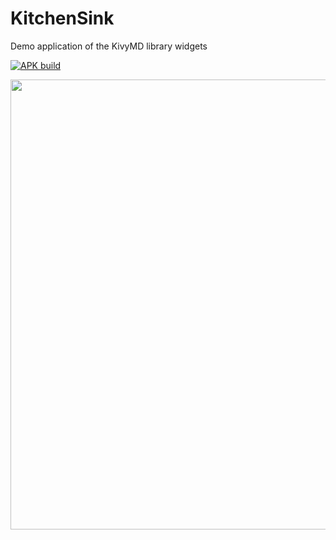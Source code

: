 # KitchenSink
Demo application of the KivyMD library widgets

[![APK build](https://github.com/kivymd/KitchenSink/actions/workflows/main.yml/badge.svg)](https://github.com/kivymd/KitchenSink/actions/workflows/main.yml)

<p align="center">
    <img 
        width="720" 
        src="https://github.com/kivymd/KitchenSink/blob/main/assets/images/preview.png"
    >
</p>
